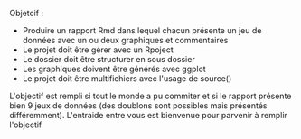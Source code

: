 Objetcif :
   - Produire un rapport Rmd dans lequel chacun présente un jeu de données avec un ou deux graphiques et commentaires
   - Le projet doit être gérer avec un Rpoject
   - Le dossier doit être structurer en sous dossier
   - Les graphiques doivent être générés avec ggplot
   - Le projet doit être multifichiers avec l'usage de source()

L'objectif est rempli si tout le monde a pu commiter et si le rapport présente bien 9 jeux de données (des doublons sont possibles mais présentés différemment).
L'entraide entre vous est bienvenue pour parvenir à remplir l'objectif
